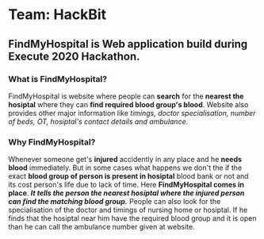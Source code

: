 # Team: HackBit
## FindMyHospital is Web application build during Execute 2020 Hackathon.

### What is FindMyHospital?
FindMyHospital is website where people can **search** for the **nearest the hosiptal** where they can **find required blood group's blood**. Website also provides other major information like *timings, doctor specialisation, number of beds, OT, hosiptal's contact details and ambulance*.

### Why FindMyHospital?
Whenever someone get's **injured** accidently in any place and he **needs blood** immediately. But in some cases what happens we don't the if the exact **blood group of person is present in hosiptal** blood bank or not and its cost person's life due to lack of time. Here **FindMyHospital comes in place**. ***It tells the person the nearest hosiptal where the injured person can find the matching blood group.***
People can also look for the specialisation of the doctor and timings of nursing home or hosiptal.
If he finds that the hosiptal near him have the required blood group and it is open than he can call  the ambulance number given at website.
